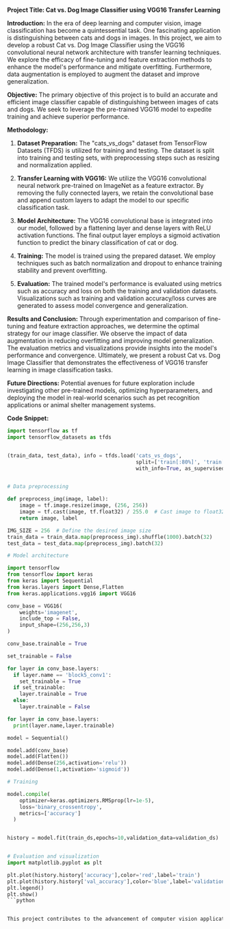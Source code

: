 **Project Title: Cat vs. Dog Image Classifier using VGG16 Transfer Learning**

**Introduction:**
In the era of deep learning and computer vision, image classification has become a quintessential task. One fascinating application is distinguishing between cats and dogs in images. In this project, we aim to develop a robust Cat vs. Dog Image Classifier using the VGG16 convolutional neural network architecture with transfer learning techniques. We explore the efficacy of fine-tuning and feature extraction methods to enhance the model's performance and mitigate overfitting. Furthermore, data augmentation is employed to augment the dataset and improve generalization.

**Objective:**
The primary objective of this project is to build an accurate and efficient image classifier capable of distinguishing between images of cats and dogs. We seek to leverage the pre-trained VGG16 model to expedite training and achieve superior performance.

**Methodology:**
1. **Dataset Preparation:** The "cats_vs_dogs" dataset from TensorFlow Datasets (TFDS) is utilized for training and testing. The dataset is split into training and testing sets, with preprocessing steps such as resizing and normalization applied.

2. **Transfer Learning with VGG16:** We utilize the VGG16 convolutional neural network pre-trained on ImageNet as a feature extractor. By removing the fully connected layers, we retain the convolutional base and append custom layers to adapt the model to our specific classification task.

3. **Model Architecture:** The VGG16 convolutional base is integrated into our model, followed by a flattening layer and dense layers with ReLU activation functions. The final output layer employs a sigmoid activation function to predict the binary classification of cat or dog.

4. **Training:** The model is trained using the prepared dataset. We employ techniques such as batch normalization and dropout to enhance training stability and prevent overfitting.

5. **Evaluation:** The trained model's performance is evaluated using metrics such as accuracy and loss on both the training and validation datasets. Visualizations such as training and validation accuracy/loss curves are generated to assess model convergence and generalization.

**Results and Conclusion:**
Through experimentation and comparison of fine-tuning and feature extraction approaches, we determine the optimal strategy for our image classifier. We observe the impact of data augmentation in reducing overfitting and improving model generalization. The evaluation metrics and visualizations provide insights into the model's performance and convergence. Ultimately, we present a robust Cat vs. Dog Image Classifier that demonstrates the effectiveness of VGG16 transfer learning in image classification tasks.

**Future Directions:**
Potential avenues for future exploration include investigating other pre-trained models, optimizing hyperparameters, and deploying the model in real-world scenarios such as pet recognition applications or animal shelter management systems.

**Code Snippet:**
```python
import tensorflow as tf
import tensorflow_datasets as tfds


(train_data, test_data), info = tfds.load('cats_vs_dogs',
                                          split=['train[:80%]', 'train[80%:]'],
                                          with_info=True, as_supervised=True)


# Data preprocessing

def preprocess_img(image, label):
    image = tf.image.resize(image, (256, 256))
    image = tf.cast(image, tf.float32) / 255.0  # Cast image to float32 and normalize
    return image, label

IMG_SIZE = 256  # Define the desired image size
train_data = train_data.map(preprocess_img).shuffle(1000).batch(32)
test_data = test_data.map(preprocess_img).batch(32)

# Model architecture

import tensorflow
from tensorflow import keras
from keras import Sequential
from keras.layers import Dense,Flatten
from keras.applications.vgg16 import VGG16

conv_base = VGG16(
    weights='imagenet',
    include_top = False,
    input_shape=(256,256,3)
)

conv_base.trainable = True

set_trainable = False

for layer in conv_base.layers:
  if layer.name == 'block5_conv1':
    set_trainable = True
  if set_trainable:
    layer.trainable = True
  else:
    layer.trainable = False

for layer in conv_base.layers:
  print(layer.name,layer.trainable)

model = Sequential()

model.add(conv_base)
model.add(Flatten())
model.add(Dense(256,activation='relu'))
model.add(Dense(1,activation='sigmoid'))

# Training

model.compile(
    optimizer=keras.optimizers.RMSprop(lr=1e-5),
    loss='binary_crossentropy',
    metrics=['accuracy']
  )


history = model.fit(train_ds,epochs=10,validation_data=validation_ds)


# Evaluation and visualization
import matplotlib.pyplot as plt

plt.plot(history.history['accuracy'],color='red',label='train')
plt.plot(history.history['val_accuracy'],color='blue',label='validation')
plt.legend()
plt.show()
```python


This project contributes to the advancement of computer vision applications and underscores the practical utility of transfer learning in image classification tasks.
